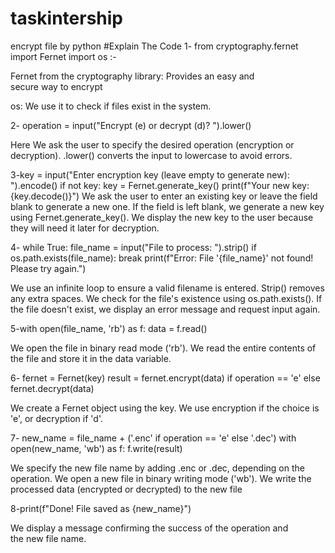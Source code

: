 # taskintership
encrypt file by python 
#Explain The Code
1- from cryptography.fernet import Fernet
import os :-

Fernet from the cryptography library: Provides an easy and secure way to encrypt

os: We use it to check if files exist in the system.

2- operation = input("Encrypt (e) or decrypt (d)? ").lower()

Here
We ask the user to specify the desired operation (encryption or decryption).
.lower() converts the input to lowercase to avoid errors.

3-key = input("Enter encryption key (leave empty to generate new): ").encode()
if not key:
    key = Fernet.generate_key()
    print(f"Your new key: {key.decode()}")
We ask the user to enter an existing key or leave the field blank to generate a new one.
If the field is left blank, we generate a new key using Fernet.generate_key().
We display the new key to the user because they will need it later for decryption.

4- while True:
    file_name = input("File to process: ").strip()
    if os.path.exists(file_name):
        break
    print(f"Error: File '{file_name}' not found! Please try again.")

We use an infinite loop to ensure a valid filename is entered.
Strip() removes any extra spaces.
We check for the file's existence using os.path.exists().
If the file doesn't exist, we display an error message and request input again.

5-with open(file_name, 'rb') as f:
    data = f.read()

We open the file in binary read mode ('rb'). We read the entire contents of the file and store it in the data variable.

6- fernet = Fernet(key)
result = fernet.encrypt(data) if operation == 'e' else fernet.decrypt(data)



We create a Fernet object using the key.
We use encryption if the choice is 'e', ​​or decryption if 'd'.

7- new_name = file_name + ('.enc' if operation == 'e' else '.dec')
with open(new_name, 'wb') as f:
    f.write(result)


We specify the new file name by adding .enc or .dec, depending on the operation.
We open a new file in binary writing mode ('wb').
We write the processed data (encrypted or decrypted) to the new file


8-print(f"Done! File saved as {new_name}")

We display a message confirming the success of the operation and the new file name.

